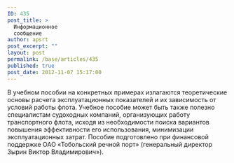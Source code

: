 ```yaml
---
ID: 435
post_title: >
  Информационное
  сообщение
author: apsrt
post_excerpt: ""
layout: post
permalink: /base/articles/435
published: true
post_date: 2012-11-07 15:17:00
---
```

В учебном пособии на конкретных примерах излагаются теоретические основы расчета эксплуатационных показателей и их зависимость от условий работы флота. Учебное пособие может быть также полезно  специалистам судоходных компаний, организующих работу транспортного флота,  исходя из необходимости  поиска вариантов повышения эффективности его использования,  минимизации эксплуатационных затрат. Пособие подготовлено при финансовой поддержке ОАО «Тобольский речной порт» (генеральный директор Зырин Виктор Владимирович»).